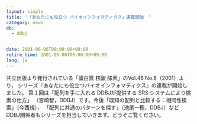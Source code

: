 ```yaml
---
layout: simple
title: '「あなたにも役立つ バイオインフォマティクス」連載開始　'
category: news
db:
  - ddbj


date: 2001-06-06T00:00:00+09:00
retire_time: 2001-06-06T00:00:00+09:00
lang: ja
---
```


共立出版より発行されている「蛋白質 核酸 酵素」のVol.46 No.6（2001）より， シリーズ『あなたにも役立つバイオインフォマティクス』の連載が開始しました。 第１回は「配列を手に入れる DDBJが提供する SRS システムにより検索の仕方」 （宮崎智，DDBJ）です。今後「既知の配列と比較する：相同性検索」（今西規）， 「配列に共通のパターンを探す」（池尾一穂，DDBJ）などDDBJ関係者もシリーズを担当していきます。どうぞご覧ください。
